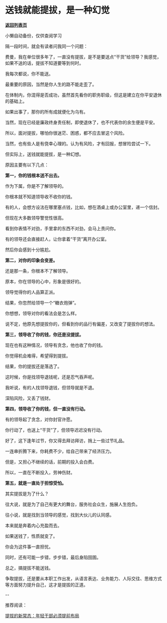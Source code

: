 # 送钱就能提拔，是一种幻觉

[**返回列表页**](/gzh/费曼的小茶馆)

小懒自动备份，仅供查阅学习

隔一段时间，就会有读者问我同一个问题：  

费曼，我在单位很多年了，一直没有提拔，是不是要送点“干货”给领导？我感觉，如果不送的话，提拔不知道要等到何时。

我每次都说，你不能送。  

最重要的原因，当然是你人生的路不能走歪了。  

在体制内，你混得是否成功，虽然首先看你的职务职级，但这是建立在你平安退休的基础上。

如果出事了，那你的所有成就便化为乌有。  

当然，现在已经是廉政终身责任制，即使退休了，也不代表你的余生便是平安。

所以，面对提拔，哪怕你很迷茫、困惑，都不应去冒这个风险。  

当然，也有些人是有侥幸心理的。认为有风险，才有回报，想冒险尝试一下。

但实际上，送钱就能提拔，是一种幻想。  

原因主要有以下几点：  

**第一，你的钱根本送不出去。**  

作为下属，你是不了解领导的。

你根本就不知道领导收不收你的钱。  

有的人，会想方设法在哪里塞点钱，比如，想在酒桌上或办公室里，递一个信封。  

但现在大多数领导警觉性很高。

看到你表情不对劲，手里拿的东西不对劲，会马上责问你。  

有的领导还会直接赶人，让你拿着“干货”离开办公室。

然后你会感到十分尴尬。  

**第二，对你的印象会变差。**

还是那一条，你根本不了解领导。

原本，你在领导的心中，形象是很好的。  

领导觉得你的人品算正派。

结果，你忽然给领导一个“糖衣炮弹”。  

你想想，领导对你的看法会是怎么样。  

说不定，他原先想提拔你的，但看到你的品行有偏差，又改变了提拔你的想法。

**第三，领导收了你的钱，你还是没提拔。**

现在也有这种情况，领导有贪念，他也收了你的钱。

你觉得机会难得，希望得到提拔。  

结果，你的提拔还是落选了。  

这时候，你是找领导退钱呢，还是忍气吞声呢。  

我听说，有的人找领导退钱，但领导就是不退。  

深陷风险，又丢了钱财。  

**第四，领导收了你的钱，但一直没有行动。**

有的领导起了贪念，对你封官许愿。  

你行动了，也送上“干货”了，但领导迟迟没有行动。  

好了，这下逢年过节，你又得去拜访拜访，捎上一些过节礼品。  

一连串折腾下来，你耗费不少，给自己带来了经济压力。  

但是，又担心不继续的话，前期的投入会白费。  

所以，一直在不断投入，劳神伤财。  

**第五，就是一直处于担惊受怕。**  

其实提拔是为了什么？  

往大说，就是为了自己有更大的舞台，服务社会众生，施展人生抱负。

往小说，就是找到当领导的感觉，找到大伙儿的认同感。  

本来就是奔着内心充盈而去。  

如果送钱了，性质就变了。

你会为这件事一直担忧。

同时，还有可能一步错，步步错，最后身陷囹圄。

总之，搞提拔不能送钱。

争取提拔，还是要从本职工作出发，从语言表达、业务能力、人际交往、思维方式等方面努力提升自己，这才是提拔的正道。  

\--

推荐阅读：

[提拔的新常态：年轻干部必须提前布局](https://mp.weixin.qq.com/s?__biz=Mzk0MzcyOTA5Ng==&mid=2247488594&idx=1&sn=4edf1cc326fe7574d718f6cc290ef073&scene=21#wechat_redirect)

